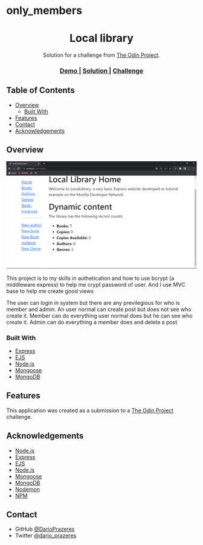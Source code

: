 # only_members

<!-- Please update value in the {}  -->

<h1 align="center">Local library</h1>

<div align="center">
   Solution for a challenge from  <a href="theodinproject.com" target="_blank">The Odin Project</a>.
</div>

<div align="center">
  <h3>
    <a href="https://pacific-earth-71667.herokuapp.com/">
      Demo
    </a>
    <span> | </span>
    <a href="//github.com/DarioPrazeres/only_members
">
      Solution
    </a>
    <span> | </span>
    <a href="https://theodinproject.com">
      Challenge
    </a>
  </h3>
</div>

<!-- TABLE OF CONTENTS -->

## Table of Contents

- [Overview](#overview)
  - [Built With](#built-with)
- [Features](#features)
- [Contact](#contact)
- [Acknowledgements](#acknowledgements)

<!-- OVERVIEW -->

## Overview

<img src='https://github.com/DarioPrazeres/local_library_mdn/blob/main/public/images/banner.png'>

<p>This project is to my skills in authetication and how to use bcrypt (a middleware express) to help me crypt password of user. And I use MVC base to help me create good views</p>
<p>The user can login in system but there are any previlegious for who is member and admin. An user normal can create post but does not see who create it. Member can do everything user normal does but he can see who create it. Admin can do everything a member does and delete a post</p>

### Built With

<!-- This section should list any major frameworks that you built your project using. Here are a few examples.-->

- [Express](https://expressjs.com/)
- [EJS](https://ejs.co/)
- [Node.js](https://nodejs.org/) 
- [Mongoose](https://mongoosejs.com/)
- [MongoDB](https://mongodb.com/)


## Features

<!-- List the features of your application or follow the template. Don't share the figma file here :) -->

This application was created as a submission to a [The Odin Project](https://theodinproject.com) challenge. 


## Acknowledgements

<!-- This section should list any articles or add-ons/plugins that helps you to complete the project. This is optional but it will help you in the future. For exmpale -->

- [Node.js](https://nodejs.org/)
- [Express](https://expressjs.com/)
- [EJS](https://ejs.co/)
- [Node.js](https://nodejs.org/) 
- [Mongoose](https://mongoosejs.com/)
- [MongoDB](https://mongodb.com/)
- [Nodemon](https://nodemon.io/)
- [NPM](https://npmjs.com/)
## Contact

- GitHub [@DarioPrazeres](https://{github.com/DarioPrazeres})
- Twitter [@dario_prazeres](https://twitter.com/dario_prazeres)